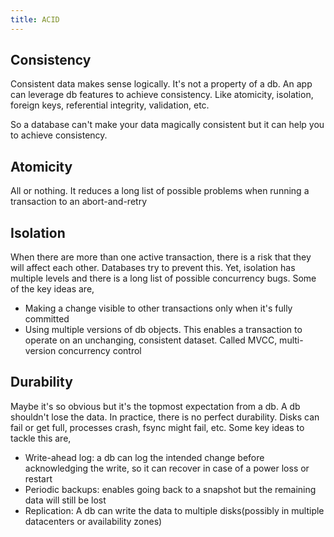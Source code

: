 ```yaml
---
title: ACID 
---
```


## Consistency 

Consistent data makes sense logically. It's not a property of a db. 
An app can leverage db features to achieve consistency. Like atomicity, isolation, foreign keys, referential integrity, validation, etc. 

So a database can't make your data magically consistent but it can help you to achieve consistency.   

## Atomicity
All or nothing. It reduces a long list of possible problems when running a transaction to an abort-and-retry 

## Isolation 

When there are more than one active transaction, there is a risk that they will affect each other. Databases try to prevent this. Yet, isolation has multiple levels and there is a long list of possible concurrency bugs. Some of the key ideas are, 

- Making a change visible to other transactions only when it's fully committed 
- Using multiple versions of db objects. This enables a transaction to operate on an unchanging, consistent dataset. Called MVCC, multi-version concurrency control 


## Durability

Maybe it's so obvious but it's the topmost expectation from a db. A db shouldn't lose the data. In practice, there is no perfect durability. Disks can fail or get full, processes crash, fsync might fail, etc. Some key ideas to tackle this are, 

- Write-ahead log: a db can log the intended change before acknowledging the write, so it can recover in case of a power loss or restart 
- Periodic backups: enables going back to a snapshot but the remaining data will still be lost 
- Replication: A db can write the data to multiple disks(possibly in multiple datacenters or availability zones)
